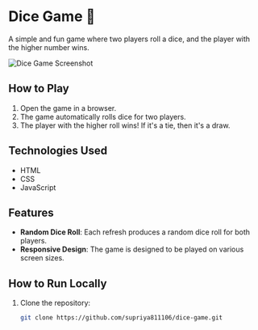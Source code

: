 # Dice Game 🎲

A simple and fun game where two players roll a dice, and the player with the higher number wins.

![Dice Game Screenshot](screenshot.png) <!-- You can replace 'screenshot.png' with the path to an actual screenshot of your game -->

## How to Play

1. Open the game in a browser.
2. The game automatically rolls dice for two players.
3. The player with the higher roll wins! If it's a tie, then it's a draw.

## Technologies Used

- HTML
- CSS
- JavaScript

## Features

- **Random Dice Roll**: Each refresh produces a random dice roll for both players.
- **Responsive Design**: The game is designed to be played on various screen sizes.

## How to Run Locally

1. Clone the repository:
   ```bash
   git clone https://github.com/supriya811106/dice-game.git
